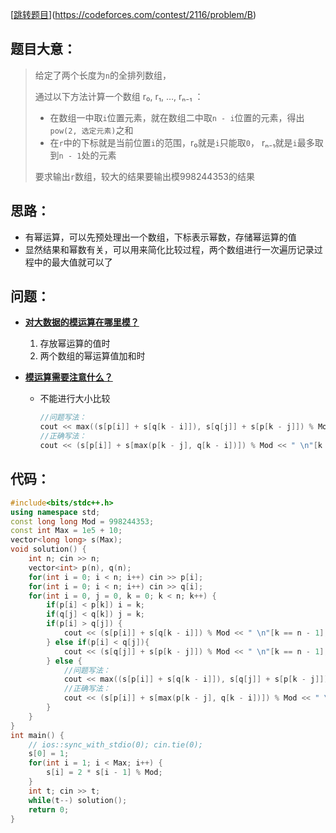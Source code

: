 [[跳转题目](https://codeforces.com/contest/2116/problem/B)](https://codeforces.com/contest/2116/problem/B)

## 题目大意：

> 给定了两个长度为`n`的全排列数组，
>
> 通过以下方法计算一个数组 r₀, r₁, …, rₙ₋₁ ：
>
> - 在数组一中取`i`位置元素，就在数组二中取`n - i`位置的元素，得出`pow(2, 选定元素)`之和
> - 在`r`中的下标就是当前位置`i`的范围，r₀就是`i`只能取`0`， rₙ₋₁就是`i`最多取到`n - 1`处的元素
>
> 要求输出`r`数组，较大的结果要输出模998244353的结果

## 思路：

- 有幂运算，可以先预处理出一个数组，下标表示幂数，存储幂运算的值
- 显然结果和幂数有关，可以用来简化比较过程，两个数组进行一次遍历记录过程中的最大值就可以了

## 问题：

- **<u>对大数据的模运算在哪里模？</u>**

  1. 存放幂运算的值时
  2. 两个数组的幂运算值加和时
- **<u>模运算需要注意什么？</u>**

  - 不能进行大小比较

    ```cpp
    //问题写法：
    cout << max((s[p[i]] + s[q[k - i]]), s[q[j]] + s[p[k - j]]) % Mod << " \n"[k == n - 1];
    //正确写法：
    cout << (s[p[i]] + s[max(p[k - j], q[k - i])]) % Mod << " \n"[k == n - 1];
    ```

## 代码：

```cpp
#include<bits/stdc++.h>
using namespace std;
const long long Mod = 998244353;
const int Max = 1e5 + 10;
vector<long long> s(Max);
void solution() {
    int n; cin >> n;
    vector<int> p(n), q(n);
    for(int i = 0; i < n; i++) cin >> p[i];
    for(int i = 0; i < n; i++) cin >> q[i];
    for(int i = 0, j = 0, k = 0; k < n; k++) {
        if(p[i] < p[k]) i = k;
        if(q[j] < q[k]) j = k;
        if(p[i] > q[j]) {
            cout << (s[p[i]] + s[q[k - i]]) % Mod << " \n"[k == n - 1];
        } else if(p[i] < q[j]){
            cout << (s[q[j]] + s[p[k - j]]) % Mod << " \n"[k == n - 1];
        } else {
            //问题写法：
            cout << max((s[p[i]] + s[q[k - i]]), s[q[j]] + s[p[k - j]]) % Mod << " \n"[k == n - 1];
            //正确写法：
            cout << (s[p[i]] + s[max(p[k - j], q[k - i])]) % Mod << " \n"[k == n - 1];
        }
    }
}
int main() {
    // ios::sync_with_stdio(0); cin.tie(0);
    s[0] = 1; 
    for(int i = 1; i < Max; i++) {
        s[i] = 2 * s[i - 1] % Mod;
    }
    int t; cin >> t;
    while(t--) solution();
    return 0;
}
```